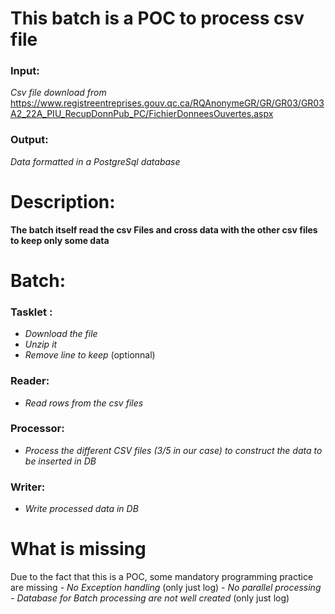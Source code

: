 # This batch is a POC to process csv file 

### Input:
_Csv file download from_ 
https://www.registreentreprises.gouv.qc.ca/RQAnonymeGR/GR/GR03/GR03A2_22A_PIU_RecupDonnPub_PC/FichierDonneesOuvertes.aspx 

### Output: 
_Data formatted in a PostgreSql database_

# Description: 
**The batch itself read the csv Files and cross data with the other csv files to keep only some data**

# Batch:
### Tasklet :
- _Download the file_
- _Unzip it_
- _Remove line to keep_ (optionnal)
### Reader:
- _Read rows from the csv files_
### Processor:
- _Process the different CSV files (3/5 in our case) to construct the data to be inserted in DB_ 
### Writer:
- _Write processed data in DB_

# What is missing
Due to the fact that this is a POC, some mandatory programming practice are missing
 _- No Exception handling_ (only just log)
 _- No parallel processing_ 
 _- Database for Batch processing are not well created_ (only just log)


